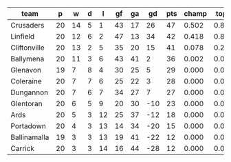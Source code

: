 |     team     | p  | w  | d | l  | gf | ga | gd  | pts | champ | top2  | top3  | top4  |  5-7  | bot4  | bot3  | bot2  |
|--------------|----|----|---|----|----|----|-----|-----|-------|-------|-------|-------|-------|-------|-------|-------|
| Crusaders    | 20 | 14 | 5 |  1 | 43 | 17 |  26 |  47 | 0.502 | 0.856 | 0.989 | 1.000 | 0.001 | 0.000 | 0.000 | 0.000|
| Linfield     | 20 | 12 | 6 |  2 | 47 | 13 |  34 |  42 | 0.418 | 0.842 | 0.983 | 0.999 | 0.001 | 0.000 | 0.000 | 0.000|
| Cliftonville | 20 | 13 | 2 |  5 | 35 | 20 |  15 |  41 | 0.078 | 0.283 | 0.885 | 0.980 | 0.020 | 0.000 | 0.000 | 0.000|
| Ballymena    | 20 | 11 | 3 |  6 | 43 | 41 |   2 |  36 | 0.002 | 0.017 | 0.107 | 0.622 | 0.374 | 0.000 | 0.000 | 0.000|
| Glenavon     | 19 |  7 | 8 |  4 | 30 | 25 |   5 |  29 | 0.000 | 0.001 | 0.022 | 0.193 | 0.764 | 0.005 | 0.001 | 0.000|
| Coleraine    | 20 |  7 | 7 |  6 | 25 | 22 |   3 |  28 | 0.000 | 0.001 | 0.007 | 0.102 | 0.815 | 0.011 | 0.001 | 0.000|
| Dungannon    | 20 |  7 | 6 |  7 | 34 | 27 |   7 |  27 | 0.000 | 0.001 | 0.008 | 0.103 | 0.817 | 0.011 | 0.001 | 0.000|
| Glentoran    | 20 |  6 | 5 |  9 | 20 | 30 | -10 |  23 | 0.000 | 0.000 | 0.000 | 0.002 | 0.170 | 0.285 | 0.064 | 0.013|
| Ards         | 20 |  5 | 3 | 12 | 25 | 37 | -12 |  18 | 0.000 | 0.000 | 0.000 | 0.000 | 0.035 | 0.755 | 0.281 | 0.091|
| Portadown    | 20 |  4 | 3 | 13 | 14 | 34 | -20 |  15 | 0.000 | 0.000 | 0.000 | 0.000 | 0.002 | 0.958 | 0.794 | 0.411|
| Ballinamalla | 19 |  3 | 3 | 13 | 19 | 41 | -22 |  12 | 0.000 | 0.000 | 0.000 | 0.000 | 0.002 | 0.981 | 0.901 | 0.666|
| Carrick      | 20 |  3 | 3 | 14 | 16 | 44 | -28 |  12 | 0.000 | 0.000 | 0.000 | 0.000 | 0.000 | 0.995 | 0.958 | 0.819|
